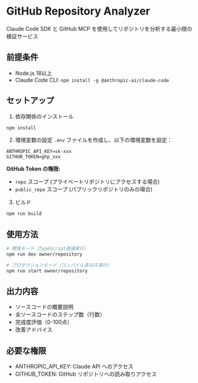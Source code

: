 # GitHub Repository Analyzer

Claude Code SDK と GitHub MCP を使用してリポジトリを分析する最小限の検証サービス

## 前提条件

- Node.js 18以上
- Claude Code CLI: `npm install -g @anthropic-ai/claude-code`

## セットアップ

1. 依存関係のインストール
```bash
npm install
```

2. 環境変数の設定
`.env` ファイルを作成し、以下の環境変数を設定：
```env
ANTHROPIC_API_KEY=sk-xxx
GITHUB_TOKEN=ghp_xxx
```

**GitHub Token の権限:**
- `repo` スコープ (プライベートリポジトリにアクセスする場合)
- `public_repo` スコープ (パブリックリポジトリのみの場合)

3. ビルド
```bash
npm run build
```

## 使用方法

```bash
# 開発モード（TypeScript直接実行）
npm run dev owner/repository

# プロダクションモード（コンパイル済みJS実行）
npm run start owner/repository
```

## 出力内容

- ソースコードの概要説明
- 全ソースコードのステップ数（行数）
- 完成度評価（0-100点）
- 改善アドバイス

## 必要な権限

- ANTHROPIC_API_KEY: Claude API へのアクセス
- GITHUB_TOKEN: GitHub リポジトリへの読み取りアクセス